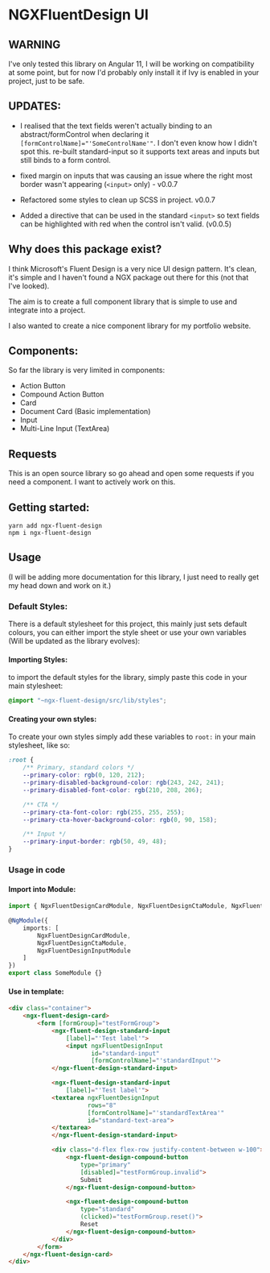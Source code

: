 # NGXFluentDesign UI

## WARNING

I've only tested this library on Angular 11, I will be working on compatibility at some point, but for now I'd probably only install it if Ivy is enabled in your project, just to be safe.

## UPDATES: 

- I realised that the text fields weren't actually binding to an abstract/formControl when declaring it
`[formControlName]="'SomeControlName'"`. I don't even know how I didn't spot this. re-built standard-input so it supports text areas and inputs but still binds to a form control.

- fixed margin on inputs that was causing an issue where the right most border wasn't appearing (`<input>` only) - v0.0.7

- Refactored some styles to clean up SCSS in project. v0.0.7

- Added a directive that can be used in the standard `<input>` so text fields can be highlighted with red when the control isn't valid. (v0.0.5)

## Why does this package exist?

I think Microsoft's Fluent Design is a very nice UI design pattern. It's clean, it's simple and I haven't found a NGX package out there for this (not that I've looked).

The aim is to create a full component library that is simple to use and integrate into a project. 

I also wanted to create a nice component library for my portfolio website. 

## Components: 

So far the library is very limited in components:

- Action Button
- Compound Action Button
- Card
- Document Card (Basic implementation)
- Input 
- Multi-Line Input (TextArea)

## Requests

This is an open source library so go ahead and open some requests if you need a component. I want to actively work on this. 

## Getting started: 

`yarn add ngx-fluent-design`\
`npm i ngx-fluent-design`

## Usage

(I will be adding more documentation for this library, I just need to really get my head down and work on it.)

### Default Styles:

There is a default stylesheet for this project, this mainly just sets default colours, you can either import the style sheet or use your own variables (Will be updated as the library evolves): 

#### Importing Styles: 
to import the default styles for the library, simply paste this code in your main stylesheet: 

``` scss
@import "~ngx-fluent-design/src/lib/styles";
```

#### Creating your own styles: 
To create your own styles simply add these variables to `root:` in your main stylesheet, like so: 

``` scss 
:root {
    /** Primary, standard colors */
    --primary-color: rgb(0, 120, 212);
    --primary-disabled-background-color: rgb(243, 242, 241);
    --primary-disabled-font-color: rgb(210, 208, 206);

    /** CTA */
    --primary-cta-font-color: rgb(255, 255, 255);
    --primary-cta-hover-background-color: rgb(0, 90, 158);

    /** Input */
    --primary-input-border: rgb(50, 49, 48);
}
```
### Usage in code

#### Import into Module: 
``` ts
import { NgxFluentDesignCardModule, NgxFluentDesignCtaModule, NgxFluentDesignInputModule } from "ngx-fluent-design";

@NgModule({
    imports: [
        NgxFluentDesignCardModule,
        NgxFluentDesignCtaModule,
        NgxFluentDesignInputModule
    ]
})
export class SomeModule {}
```

#### Use in template:

``` html
<div class="container">
    <ngx-fluent-design-card>
        <form [formGroup]="testFormGroup">
            <ngx-fluent-design-standard-input
                [label]="'Test label'">
                <input ngxFluentDesignInput
                       id="standard-input"
                       [formControlName]="'standardInput'">
            </ngx-fluent-design-standard-input>

            <ngx-fluent-design-standard-input
                [label]="'Test label'">
            <textarea ngxFluentDesignInput
                      rows="8"
                      [formControlName]="'standardTextArea'"
                      id="standard-text-area">
            </textarea>
            </ngx-fluent-design-standard-input>

            <div class="d-flex flex-row justify-content-between w-100">
                <ngx-fluent-design-compound-button
                    type="primary"
                    [disabled]="testFormGroup.invalid">
                    Submit
                </ngx-fluent-design-compound-button>

                <ngx-fluent-design-compound-button
                    type="standard"
                    (clicked)="testFormGroup.reset()">
                    Reset
                </ngx-fluent-design-compound-button>
            </div>
        </form>
    </ngx-fluent-design-card>
</div>
```
